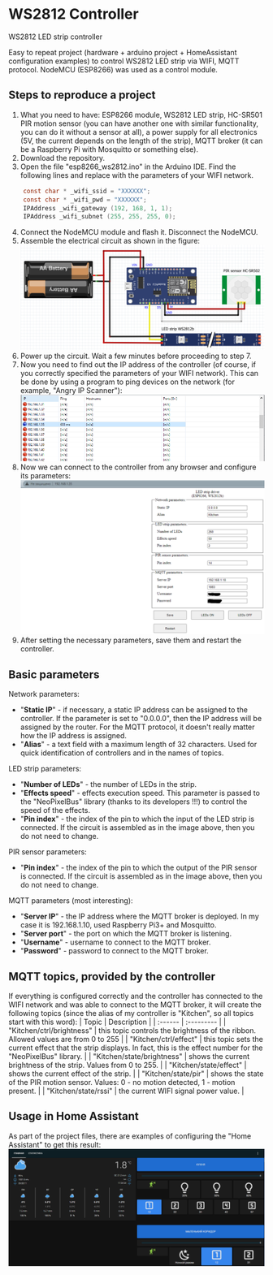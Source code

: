 # WS2812 Controller
WS2812 LED strip controller

Easy to repeat project (hardware + arduino project + HomeAssistant configuration examples) to control WS2812 LED strip via WIFI, MQTT protocol. NodeMCU (ESP8266) was used as a control module.

## Steps to reproduce a project
1. What you need to have: ESP8266 module, WS2812 LED strip, HC-SR501 PIR motion sensor (you can have another one with similar functionality, you can do it without a sensor at all), a power supply for all electronics (5V, the current depends on the length of the strip), MQTT broker (it can be a Raspberry Pi with Mosquitto or something else).
2. Download the repository.
3. Open the file "esp8266_ws2812.ino" in the Arduino IDE. Find the following lines and replace with the parameters of your WIFI network.
```c
	const char * _wifi_ssid = "XXXXXX";
	const char * _wifi_pwd = "XXXXXX";
	IPAddress _wifi_gateway (192, 168, 1, 1);
	IPAddress _wifi_subnet (255, 255, 255, 0);
```

4. Connect the NodeMCU module and flash it. Disconnect the NodeMCU.
5. Assemble the electrical circuit as shown in the figure:
![WS2812 Circuit](./DOCS/circuit.png)
6. Power up the circuit. Wait a few minutes before proceeding to step 7.
7. Now you need to find out the IP address of the controller (of course, if you correctly specified the parameters of your WIFI network). This can be done by using a program to ping devices on the network (for example, "Angry IP Scanner"):
![IP search result](./DOCS/ip_search_result.png)
8. Now we can connect to the controller from any browser and configure its parameters:
![Module by HTTP](./DOCS/module_http.png)
9. After setting the necessary parameters, save them and restart the controller.

## Basic parameters
Network parameters:
* "**Static IP**" - if necessary, a static IP address can be assigned to the controller. If the parameter is set to "0.0.0.0", then the IP address will be assigned by the router. For the MQTT protocol, it doesn't really matter how the IP address is assigned.
* "**Alias**" - a text field with a maximum length of 32 characters. Used for quick identification of controllers and in the names of topics.

LED strip parameters:
* "**Number of LEDs**" - the number of LEDs in the strip.
* "**Effects speed**" - effects execution speed. This parameter is passed to the "NeoPixelBus" library (thanks to its developers !!!) to control the speed of the effects.
* "**Pin index**" - the index of the pin to which the input of the LED strip is connected. If the circuit is assembled as in the image above, then you do not need to change.

PIR sensor parameters:
* "**Pin index**" - the index of the pin to which the output of the PIR sensor is connected. If the circuit is assembled as in the image above, then you do not need to change.

MQTT parameters (most interesting):
* "**Server IP**" - the IP address where the MQTT broker is deployed. In my case it is 192.168.1.10, used Raspberry Pi3+ and Mosquitto.
* "**Server port**" - the port on which the MQTT broker is listening.
* "**Username**" - username to connect to the MQTT broker.
* "**Password**" - password to connect to the MQTT broker.

## MQTT topics, provided by the controller
If everything is configured correctly and the controller has connected to the WIFI network and was able to connect to the MQTT broker, it will create the following topics (since the alias of my controller is "Kitchen", so all topics start with this word):
|	Topic		|	Description																|
|	:------		|	:---------																|
|	"Kitchen/ctrl/brightness"		|	this topic controls the brightness of the ribbon. Allowed values are from 0 to 255	|
|	"Kitchen/ctrl/effect"			|	this topic sets the current effect that the strip displays. In fact, this is the effect number for the "NeoPixelBus" library.	|
|	"Kitchen/state/brightness"		|	shows the current brightness of the strip. Values from 0 to 255.	|
|	"Kitchen/state/effect"			|	shows the current effect of the strip.	|
|	"Kitchen/state/pir"				|	shows the state of the PIR motion sensor. Values: 0 - no motion detected, 1 - motion present.	|
|	"Kitchen/state/rssi"			|	the current WIFI signal power value.	|

## Usage in Home Assistant
As part of the project files, there are examples of configuring the "Home Assistant" to get this result:
![Home Assistant](./DOCS/home_assistant.png)

